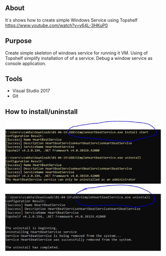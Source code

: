 ## About 
It`s shows how to create simple Windows Service using Topshelf
https://www.youtube.com/watch?v=y64L-3HKuP0

## Purpose 
Create simple skeleton of windows service for running it VM. Using of Topshelf simplify installation of of a service. 
Debug a window service as console application. 

## Tools
* Visual Studio 2017
* Git

## How to install/uninstall 
![image](https://github.com/zakhar1111/Service/blob/master/SimpleHeartbeatService/HowToRun/startService.JPG)
![image](https://github.com/zakhar1111/Service/blob/master/SimpleHeartbeatService/HowToRun/stopService.JPG)
